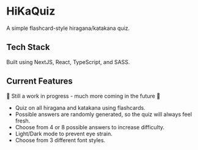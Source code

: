 
# HiKaQuiz

A simple flashcard-style hiragana/katakana quiz.


## Tech Stack

Built using NextJS, React, TypeScript, and SASS.



## Current Features
:construction: Still a work in progress - much more coming in the future :construction:

- Quiz on all hiragana and katakana using flashcards.
- Possible answers are randomly generated, so the quiz will always feel fresh.
- Choose from 4 or 8 possible answers to increase difficulty.
- Light/Dark mode to prevent eye strain.
- Choose from 3 different font styles.
